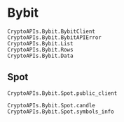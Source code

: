 # Bybit

```@docs
CryptoAPIs.Bybit.BybitClient
CryptoAPIs.Bybit.BybitAPIError
CryptoAPIs.Bybit.List
CryptoAPIs.Bybit.Rows
CryptoAPIs.Bybit.Data
```

## Spot

```@docs
CryptoAPIs.Bybit.Spot.public_client
```

```@docs
CryptoAPIs.Bybit.Spot.candle
CryptoAPIs.Bybit.Spot.symbols_info
```